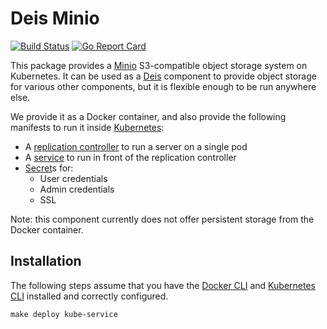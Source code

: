# Deis Minio

[![Build Status](https://travis-ci.org/deis/minio.svg?branch=master)](https://travis-ci.org/deis/minio) [![Go Report Card](http://goreportcard.com/badge/deis/minio)](http://goreportcard.com/report/deis/minio)


This package provides a [Minio](http://minio.io) S3-compatible object storage system on Kubernetes. It can be used as a [Deis](https://deis.com/) component to provide object storage for various other components, but it is flexible enough to be run anywhere else.

We provide it as a Docker container, and also provide the following manifests to run it inside [Kubernetes](http://kubernetes.io/):

- A [replication controller](http://kubernetes.io/v1.1/docs/user-guide/replication-controller.html) to run a server on a single pod
- A [service](http://kubernetes.io/v1.1/docs/user-guide/services.html) to run in front of the replication controller
- [Secret](http://kubernetes.io/v1.1/docs/user-guide/secrets.html)s for:
  - User credentials
  - Admin credentials
  - SSL

Note: this component currently does not offer persistent storage from the Docker container.

## Installation

The following steps assume that you have the [Docker CLI](https://docs.docker.com/) and [Kubernetes CLI](http://kubernetes.io/v1.1/docs/user-guide/kubectl-overview.html) installed and correctly configured.

```
make deploy kube-service
```
